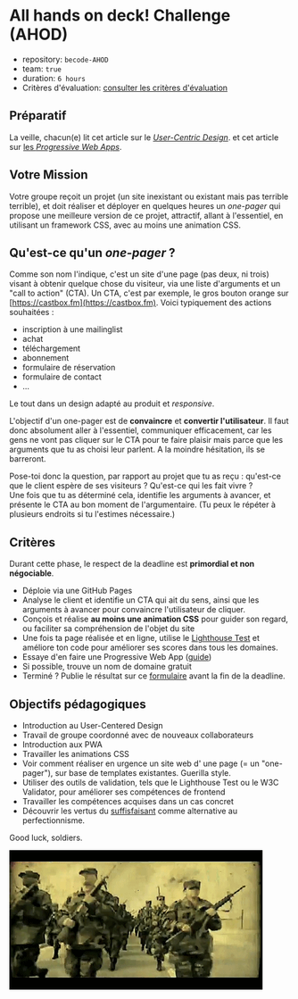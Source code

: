 # All hands on deck! Challenge (AHOD)

- repository: `becode-AHOD`  
- team: `true`  
- duration: `6 hours`
- Critères d'évaluation: [consulter les critères d'évaluation](criteria.md)

## Préparatif
La veille, chacun(e) lit cet article sur le *[User-Centric Design](https://blog.prototypr.io/introduction-to-user-centered-design-approach-b0770974789e)*. 
 et cet article sur [les *Progressive Web Apps*](https://dev.to/pixeline/the-easy-way-to-turn-a-website-into-a-progressive-web-app-77g).

## Votre Mission 

Votre groupe reçoit un projet (un site inexistant ou existant mais pas terrible terrible), et doit réaliser et déployer en quelques heures un *one-pager* qui propose une meilleure version de ce projet, attractif, allant à l'essentiel, en utilisant un framework CSS, avec au moins une animation CSS.

## Qu'est-ce qu'un *one-pager* ?
Comme son nom l'indique, c'est un site d'une page (pas deux, ni trois) visant à obtenir quelque chose du visiteur, via une liste d'arguments et un "call to action" (CTA). Un CTA, c'est par exemple, le gros bouton orange sur [https://castbox.fm](https://castbox.fm). Voici typiquement des actions souhaitées :

- inscription à une mailinglist
- achat
- téléchargement
- abonnement
- formulaire de réservation
- formulaire de contact
- ...

Le tout dans un design adapté au produit et *responsive*.

L'objectif d'un one-pager est de **convaincre** et **convertir l'utilisateur**. Il faut donc absolument aller à l'essentiel, communiquer efficacement, car les gens ne vont pas cliquer sur le CTA pour te faire plaisir mais parce que les arguments que tu as choisi leur parlent. A la moindre hésitation, ils se barreront.

Pose-toi donc la question, par rapport au projet que tu as reçu : qu'est-ce que le client espère de ses visiteurs ? Qu'est-ce qui les fait vivre ?  
Une fois que tu as déterminé cela, identifie les arguments à avancer, et présente le CTA au bon moment de l'argumentaire. (Tu peux le répéter à plusieurs endroits si tu l'estimes nécessaire.)

## Critères

Durant cette phase, le respect de la deadline est **primordial et non négociable**.

- Déploie via une GitHub Pages
- Analyse le client et identifie un CTA qui ait du sens, ainsi que les arguments à avancer pour convaincre l'utilisateur de cliquer.
- Conçois et réalise **au moins une animation CSS** pour guider son regard, ou faciliter sa compréhension de l'objet du site
- Une fois ta page réalisée et en ligne, utilise le [Lighthouse Test](https://developers.google.com/web/tools/lighthouse/) et améliore ton code pour améliorer ses scores dans tous les domaines.
- Essaye d'en faire une Progressive Web App ([guide](https://dev.to/pixeline/the-easy-way-to-turn-a-website-into-a-progressive-web-app-77g))
- Si possible, trouve un nom de domaine gratuit
- Terminé ? Publie le résultat sur ce [formulaire](https://goo.gl/forms/ov5m6hVD4ZUxY2Yc2) avant la fin de la deadline.

## Objectifs pédagogiques
- Introduction au User-Centered Design
- Travail de groupe coordonné avec de nouveaux collaborateurs
- Introduction aux PWA
- Travailler les animations CSS
- Voir comment réaliser en urgence un site web d' une page (= un "one-pager"), sur base de templates existantes. Guerilla style.
- Utiliser des outils de validation, tels que le Lighthouse Test ou le W3C Validator, pour améliorer ses compétences de frontend
- Travailler les compétences acquises dans un cas concret
- Découvrir les vertus du [suffisfaisant](https://fr.wikipedia.org/wiki/Satisficing) comme alternative au perfectionnisme.


Good luck, soldiers.

![](soldiers.gif)


